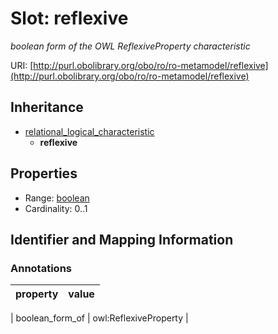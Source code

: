 # Slot: reflexive
_boolean form of the OWL ReflexiveProperty characteristic_


URI: [http://purl.obolibrary.org/obo/ro/ro-metamodel/reflexive](http://purl.obolibrary.org/obo/ro/ro-metamodel/reflexive)




## Inheritance

* [relational_logical_characteristic](relational_logical_characteristic.md)
    * **reflexive**



## Properties

 * Range: [boolean](boolean.md)
 * Cardinality: 0..1



## Identifier and Mapping Information





### Annotations

| property | value |
| --- | --- |

| boolean_form_of | owl:ReflexiveProperty |





